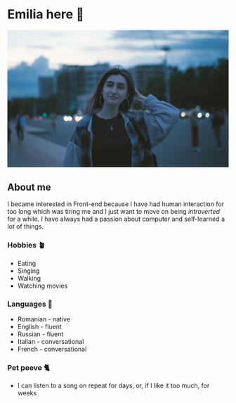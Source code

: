 # Emilia here 👋

![Emilia ](./img/emilia.jpg)

## About me

I became interested in Front-end because I have had human interaction for too
long which was tiring me and I just want to move on being _introverted_ for a
while. I have always had a passion about computer and self-learned a lot of
things.

### Hobbies 🪴

- Eating
- Singing
- Walking
- Watching movies

### Languages 📖

- Romanian - native
- English - fluent
- Russian - fluent
- Italian - conversational
- French - conversational

### Pet peeve 🐈

- I can listen to a song on repeat for days, or, if I like it too much, for
  weeks
